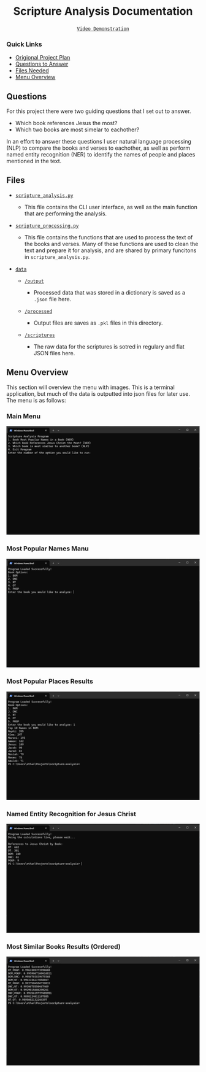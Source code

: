 <div align="center"><h1>Scripture Analysis Documentation</h1></div>

<div align="center"><code><a href="https://youtu.be/t__eVNM220Y" target="_blank">Video Demonstration</a></code></div>

### Quick Links

-   [Origional Project Plan](./docs/plan.md)
-   [Questions to Answer](#questions)
-   [Files Needed](#files)
-   [Menu Overview](#menu)

## Questions <a name="questions"></a>

For this project there were two guiding questions that I set out to answer.

-   Which book references Jesus the most?
-   Which two books are most simelar to eachother?

In an effort to answer these questions I user natural language processing (NLP) to compare the books and verses to eachother, as well as perform named entity recognition (NER) to identify the names of people and places mentioned in the text.

## Files <a name="files"></a>

-   [`scripture_analysis.py`](./scripture_analysis.py)
    -   This file contains the CLI user interface, as well as the main function that are performing the analysis.
-   [`scripture_processing.py`](./scripture_processing.py)
    -   This file contains the functions that are used to process the text of the books and verses. Many of these functions are used to clean the text and prepare it for analysis, and are shared by primary funcitons in `scripture_analysis.py`.
-   [`data`](./data)

    -   [`/output`](./data/output)
        -   Processed data that was stored in a dictionary is saved as a `.json` file here.
    -   [`/processed`](./data/processed)

        -   Output files are saves as `.pkl` files in this directory.

    -   [`/scriptures`](./data/scriptures)
        -   The raw data for the scriptures is sotred in regulary and flat JSON files here.

## Menu Overview <a name="menu"></a>

This section will overview the menu with images. This is a terminal application, but much of the data is outputted into json files for later use. The menu is as follows:

### Main Menu

![Main Menu](./docs/img/menu.png)

### Most Popular Names Manu

![First menu](./docs/img/menu1.png)

### Most Popular Places Results

![First result](./docs/img/result1.png)

### Named Entity Recognition for Jesus Christ

![Second Result](./docs/img/result2.png)

### Most Similar Books Results (Ordered)

![Third Result](./docs/img/result3.png)
